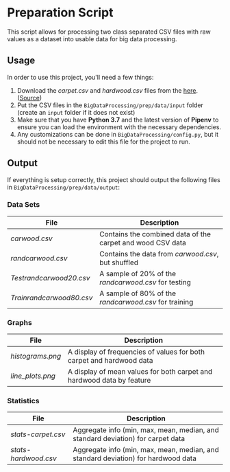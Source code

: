 # Preparation Script

This script allows for processing two class separated CSV files with raw values as a dataset into usable data for big
data processing.

## Usage

In order to use this project, you'll need a few things:
1. Download the *carpet.csv* and *hardwood.csv* files from the [here](https://www.uncg.edu/cmp/downloads/files/CH3.rar). 
([Source](https://github.com/Matmorcat/BigDataProcessing/blob/master/prep/data/input/source.txt))
2. Put the CSV files in the `BigDataProcessing/prep/data/input` folder (create an `input` folder if it does not exist)
3. Make sure that you have **Python 3.7** and the latest version of **Pipenv** to ensure you can load the environment
with the necessary dependencies.
4. Any customizations can be done in `BigDataProcessing/config.py`, but it should not be necessary to edit this file for 
the project to run.

## Output

If everything is setup correctly, this project should output the following files in `BigDataProcessing/prep/data/output`:

### Data Sets
 File                    | Description 
 ----------------------- | -----------------------------------------------------------
*carwood.csv*            | Contains the combined data of the carpet and wood CSV data
*randcarwood.csv*        | Contains the data from *carwood.csv*, but shuffled
*Testrandcarwood20.csv*  | A sample of 20% of the *randcarwood.csv* for testing
*Trainrandcarwood80.csv* | A sample of 80% of the *randcarwood.csv* for training

### Graphs
 File                    | Description 
 ----------------------- | -----------------------------------------------------------
*histograms.png*         | A display of frequencies of values for both carpet and hardwood data
*line_plots.png*         | A display of mean values for both carpet and hardwood data by feature

### Statistics
 File                    | Description 
 ----------------------- | -----------------------------------------------------------
*stats-carpet.csv*       | Aggregate info (min, max, mean, median, and standard deviation) for carpet data
*stats-hardwood.csv*     | Aggregate info (min, max, mean, median, and standard deviation) for hardwood data
